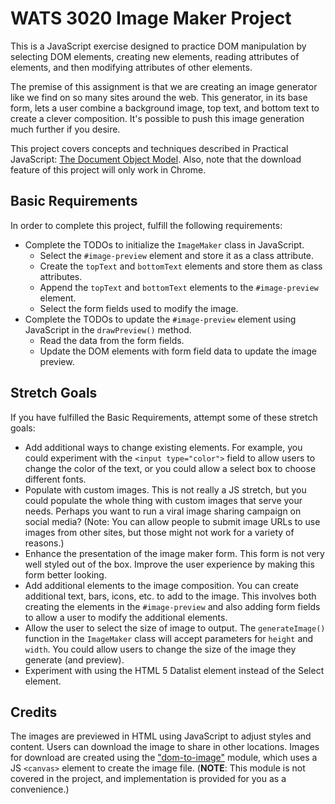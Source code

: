 # WATS 3020 Image Maker Project

This is a JavaScript exercise designed to practice DOM manipulation by selecting
DOM elements, creating new elements, reading attributes of elements, and then
modifying attributes of other elements.

The premise of this assignment is that we are creating an image generator like
we find on so many sites around the web. This generator, in its base form, lets
a user combine a background image, top text, and bottom text to create a clever
composition. It's possible to push this image generation much further if you
desire.

This project covers concepts and techniques described in Practical JavaScript: [The Document Object Model](https://suwebdev.github.io/WATS-3020-gitbook/the-document-object-model/). Also, note that the download feature of this project will only work in Chrome.

## Basic Requirements
In order to complete this project, fulfill the following requirements:

* Complete the TODOs to initialize the `ImageMaker` class in JavaScript.
    * Select the `#image-preview` element and store it as a class attribute.
    * Create the `topText` and `bottomText` elements and store them as class attributes.
    * Append the `topText` and `bottomText` elements to the `#image-preview` element.
    * Select the form fields used to modify the image.
* Complete the TODOs to update the `#image-preview` element using JavaScript in the `drawPreview()` method.
    * Read the data from the form fields.
    * Update the DOM elements with form field data to update the image preview.

## Stretch Goals
If you have fulfilled the Basic Requirements, attempt some of these stretch goals:

* Add additional ways to change existing elements. For example, you could experiment with the `<input type="color">` field to allow users to change the color of the text, or you could allow a select box to choose different fonts.
* Populate with custom images. This is not really a JS stretch, but you could populate the whole thing with custom images that serve your needs. Perhaps you want to run a viral image sharing campaign on social media? (Note: You can allow people to submit image URLs to use images from other sites, but those might not work for a variety of reasons.)
* Enhance the presentation of the image maker form. This form is not very well styled out of the box. Improve the user experience by making this form better looking.
* Add additional elements to the image composition. You can create additional text, bars, icons, etc. to add to the image. This involves both creating the elements in the `#image-preview` and also adding form fields to allow a user to modify the additional elements.
* Allow the user to select the size of image to output. The `generateImage()` function in the `ImageMaker` class will accept parameters for `height` and `width`. You could allow users to change the size of the image they generate (and preview).  
* Experiment with using the HTML 5 Datalist element instead of the Select element.

## Credits
The images are previewed in HTML using JavaScript to adjust styles and content.
Users can download the image to share in other locations. Images for download
are created using the ["dom-to-image"](https://github.com/tsayen/dom-to-image)
module, which uses a JS `<canvas>` element to create the image file. (**NOTE**:
This module is not covered in the project, and implementation is provided for
you as a convenience.)
